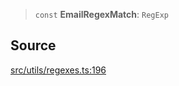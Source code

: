> `const` **EmailRegexMatch**: `RegExp`

## Source

[src/utils/regexes.ts:196](https://github.com/bhavjitChauhan/khan-api/blob/214cc6672777162cd3ec638a3ad3a22f7fe37e04/src/utils/regexes.ts#L196)
